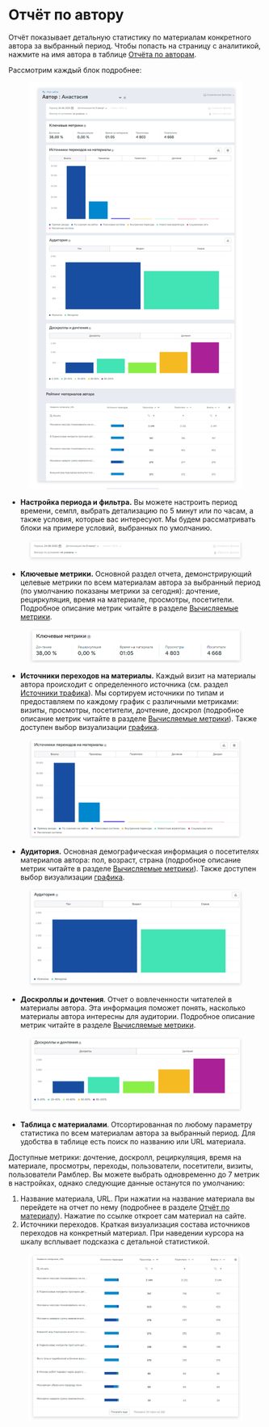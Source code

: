 # Отчёт по автору

Отчёт показывает детальную статистику по материалам конкретного автора за выбранный период. Чтобы попасть на страницу с аналитикой, нажмите на имя автора в таблице [Отчёта по авторам](https://top-100-writer.gitbook.io/dokumentaciya-top-100-po-novoi-modeli-progress/rabota-s-otchyotami-v-analitike-top-100/otchyoty-analitiki-top-100/mediaotchety/otchyot-po-avtoram).

Рассмотрим каждый блок подробнее:

<figure><img src="../../../.gitbook/assets/8.png" alt=""><figcaption></figcaption></figure>

* **Настройка периода и фильтра.** Вы можете настроить период времени, семпл, выбрать детализацию по 5 минут или по часам, а также условия, которые вас интересуют. Мы будем рассматривать блоки на примере условий, выбранных по умолчанию.&#x20;

<figure><img src="../../../.gitbook/assets/6.png" alt=""><figcaption></figcaption></figure>

* **Ключевые метрики.** Основной раздел отчета, демонстрирующий целевые метрики по всем материалам автора за выбранный период (по умолчанию показаны метрики за сегодня): дочтение, рециркуляция, время на материале, просмотры, посетители. Подробное описание метрик читайте в разделе [Вычисляемые метрики](https://top-100-writer.gitbook.io/dokumentaciya-top-100-po-novoi-modeli-progress/rabota-s-otchyotami-v-analitike-top-100/metriki-analitiki-top-100/vychislyaemye-metriki).



<figure><img src="../../../.gitbook/assets/7.png" alt=""><figcaption></figcaption></figure>

* **Источники переходов на материалы.** Каждый визит на материалы автора происходит с определенного источника (см. раздел [Источники трафика](https://top-100-writer.gitbook.io/dokumentaciya-top-100-po-novoi-modeli-progress/rabota-s-otchyotami-v-analitike-top-100/otchyoty-analitiki-top-100/bazovye-otchety/istochniki)). Мы сортируем источники по типам и предоставляем по каждому график с различными метриками: визиты, просмотры, посетители, дочтение, доскрол (подробное описание метрик читайте в разделе [Вычисляемые метрики](https://top-100-writer.gitbook.io/dokumentaciya-top-100-po-novoi-modeli-progress/rabota-s-otchyotami-v-analitike-top-100/metriki-analitiki-top-100/vychislyaemye-metriki)). Также доступен выбор визуализации [графика](https://top-100-writer.gitbook.io/dokumentaciya-top-100-po-novoi-modeli-progress/rabota-s-otchyotami-v-analitike-top-100/instrumenty-analitiki-top-100/grafiki-i-tablicy).

<figure><img src="../../../.gitbook/assets/8 (1).png" alt=""><figcaption></figcaption></figure>

* **Аудитория.** Основная демографическая информация о посетителях материалов автора: пол, возраст, страна (подробное описание метрик читайте в разделе [Вычисляемые метрики](https://top-100-writer.gitbook.io/dokumentaciya-top-100-po-novoi-modeli-progress/rabota-s-otchyotami-v-analitike-top-100/metriki-analitiki-top-100/vychislyaemye-metriki)). Также доступен выбор визуализации [графика](https://top-100-writer.gitbook.io/dokumentaciya-top-100-po-novoi-modeli-progress/rabota-s-otchyotami-v-analitike-top-100/instrumenty-analitiki-top-100/grafiki-i-tablicy).

<figure><img src="../../../.gitbook/assets/12.png" alt=""><figcaption></figcaption></figure>

* **Доскроллы и дочтения**. Отчет о вовлеченности читателей в материалы автора. Эта информация поможет понять, насколько материалы автора интересны для аудитории. Подробное описание метрик читайте в разделе [Вычисляемые метрики](https://top-100-writer.gitbook.io/dokumentaciya-top-100-po-novoi-modeli-progress/rabota-s-otchyotami-v-analitike-top-100/metriki-analitiki-top-100/vychislyaemye-metriki).

<figure><img src="../../../.gitbook/assets/9.png" alt=""><figcaption></figcaption></figure>

* **Таблица с материалами**. Отсортированная по любому параметру статистика по всем материалам автора за выбранный период. Для удобства в таблице есть поиск по названию или URL материала.

Доступные метрики: дочтение, доскролл, рециркуляция, время на материале, просмотры, переходы, пользователи, посетители, визиты, пользователи Рамблер. Вы можете выбрать одновременно до 7 метрик в настройках, однако следующие данные останутся по умолчанию:

1. Название материала, URL. При нажатии на название материала вы перейдете на отчет по нему (подробнее в разделе [Отчёт по материалу](https://top-100-writer.gitbook.io/dokumentaciya-top-100-po-novoi-modeli-progress/rabota-s-otchyotami-v-analitike-top-100/otchyoty-analitiki-top-100/mediaotchety/otchyot-po-materialu)). Нажатие по ссылке откроет сам материал на сайте.
2. Источники переходов. Краткая визуализация состава источников переходов на конкретный материал. При наведении курсора на шкалу всплывает подсказка с детальной статистикой.

<figure><img src="../../../.gitbook/assets/11.png" alt=""><figcaption></figcaption></figure>
